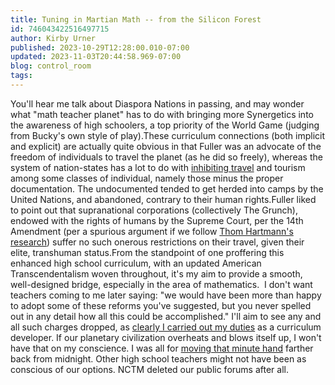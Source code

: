 ```yaml
---
title: Tuning in Martian Math -- from the Silicon Forest
id: 746043422516497715
author: Kirby Urner
published: 2023-10-29T12:28:00.010-07:00
updated: 2023-11-03T20:44:58.969-07:00
blog: control_room
tags: 
---
```


You'll hear me talk about Diaspora Nations in passing, and may wonder what "math teacher planet" has to do with bringing more Synergetics into the awareness of high schoolers, a top priority of the World Game (judging from Bucky's own style of play).These curriculum connections (both implicit and explicit) are actually quite obvious in that Fuller was an advocate of the freedom of individuals to travel the planet (as he did so freely), whereas the system of nation-states has a lot to do with [inhibiting travel](https://controlroom.blogspot.com/2023/10/new-gaza.html) and tourism among some classes of individual, namely those minus the proper documentation. The undocumented tended to get herded into camps by the United Nations, and abandoned, contrary to their human rights.Fuller liked to point out that supranational corporations (collectively The Grunch), endowed with the rights of humans by the Supreme Court, per the 14th Amendment (per a spurious argument if we follow [Thom Hartmann's research](https://www.amazon.com/Unequal-Protection-Corporations-Became-People-ebook/dp/B003M5HK4Y)) suffer no such onerous restrictions on their travel, given their elite, transhuman status.From the standpoint of one proffering this enhanced high school curriculum, with an updated American Transcendentalism woven throughout, it's my aim to provide a smooth, well-designed bridge, especially in the area of mathematics.  I don't want teachers coming to me later saying: "we would have been more than happy to adopt some of these reforms you've suggested, but you never spelled out in any detail how all this could be accomplished." I'll aim to see any and all such charges dropped, as [clearly I carried out my duties](https://github.com/4dsolutions/m4w/blob/main/M4WTOC.ipynb) as a curriculum developer. If our planetary civilization overheats and blows itself up, I won't have that on my conscience. I was all for [moving that minute hand](https://mybizmo.blogspot.com/2023/09/brinkmanship.html) farther back from midnight. Other high school teachers might not have been as conscious of our options. NCTM deleted our public forums after all.